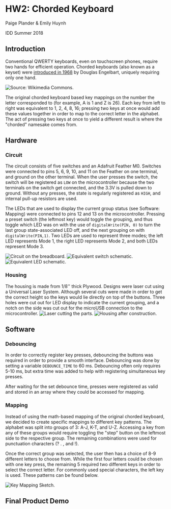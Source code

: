 # HW2: Chorded Keyboard
Paige Plander & Emily Huynh

IDD Summer 2018

## Introduction
Conventional QWERTY keyboards, even on touchscreen phones, require two hands for efficient operation. Chorded keyboards (also known as a keyset) were [introduced in 1968](https://www.youtube.com/watch?v=t5WUBweOZA4) by Douglas Engelbart, uniquely requiring only one hand.

![Source: Wikimedia Commons.](https://upload.wikimedia.org/wikipedia/commons/a/a7/ON-Line_System_%28NLS%29,_SRI_%281960-1970s%29_-_chord_keyboard_-_Computer_History_Museum.jpg)

The original chorded keyboard based key mappings on the number the letter corresponded to (for example, A is 1 and Z is 26). Each key from left to right was equivalent to 1, 2, 4, 8, 16; pressing two keys at once would add these values together in order to map to the correct letter in the alphabet. The act of pressing two keys at once to yield a different result is where the "chorded" namesake comes from.

## Hardware
### Circuit
The circuit consists of five switches and an Adafruit Feather M0. Switches were connected to pins 5, 6, 9, 10, and 11 on the Feather on one terminal, and ground on the other terminal. When the user presses the switch, the switch will be registered as ```LOW``` on the microcontroller because the two terminals on the switch get connected, and the 3.3V is pulled down to ground. Without any presses, the state is regularly registered as ```HIGH```, and internal pull-up resistors are used.

The LEDs that are used to display the current group status (see Software: Mapping) were connected to pins 12 and 13 on the microcontroller. Pressing a preset switch (the leftmost key) would toggle the grouping, and thus toggle which LED was on with the use of ```digitalWrite(PIN, 0)``` to turn the last group state-associated LED off, and the next grouping on with ```digitalWrite(PIN,1)```. Two LEDs are used to represent three modes; the left LED represents Mode 1, the right LED represents Mode 2, and both LEDs represent Mode 3.

![Circuit on the breadboard.](images/HW2_bb.jpg)
![Equivalent switch schematic.](images/switch.png)
![Equivalent LED schematic.](images/led.png)

### Housing
The housing is made from 1/8'' thick Plywood. Designs were laser cut using a Universal Laser System. Although several cuts were made in order to get the correct height so the keys would lie directly on top of the buttons. Three holes were cut out for LED display to indicate the current grouping, and a notch on the side was cut out for the microUSB connection to the microcontroller.
![Laser cutting the parts.](images/IMG_0059.JPG)
![Housing after construction.](images/IMG_0061.jpg)

## Software
### Debouncing
In order to correctly register key presses, debouncing the buttons was required in order to provide a smooth interface. Debouncing was done by setting a variable ```DEBOUNCE_TIME``` to 60 ms. Debouncing often only requires 5-10 ms, but extra time was added to help with registering simultaneous key presses. 

After waiting for the set debounce time, presses were registered as valid and stored in an array where they could be accessed for mapping.

### Mapping
Instead of using the math-based mapping of the original chorded keyboard, we decided to create specific mappings to different key patterns. The alphabet was split into groups of 3: A-J, K-T, and U-Z. Accessing a key from any of these groups would require toggling the "step" button on the leftmost side to the respective group. The remaining combinations were used for punctuation characters (? . , and !). 

Once the correct group was selected, the user then has a choice of 8-9 different letters to choose from. While the first four letters could be chosen with one key press, the remaining 5 required two different keys in order to select the correct letter. For commonly used special characters, the left key is used. These patterns can be found below.

![Key Mapping Sketch.](images/mapping_sketch.jpg)

## Final Product Demo
